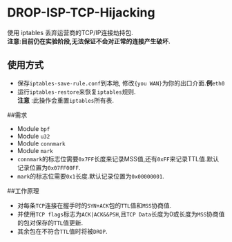 # DROP-ISP-TCP-Hijacking
使用 iptables 丢弃运营商的TCP/IP连接劫持包.  
__注意:目前仍在实验阶段,无法保证不会对正常的连接产生破坏.__  
## 使用方式  
* 保存`iptables-save-rule.conf`到本地, 修改`{you WAN}`为你的出口介面.**例**`eth0`  
* 运行`iptables-restore`来恢复`iptables`规则.  
__注意__ :此操作会重置`iptables`所有表. 

##需求
* Module `bpf`
* Module `u32`
* Module `connmark`
* Module `mark`
* `connmark`的标志位需要`0x7FF`长度来记录MSS值,还有`0xFF`来记录TTL值.默认记录位置为`0x07FF00FF`.
* `mark`的标志位需要`0x1`长度.默认记录位置为`0x00000001`.

##工作原理
* 对每条`TCP`连接在握手时的`SYN+ACK`包的`TTL`值和`MSS`协商值.
* 并使用`TCP flags`标志为`ACK|ACK&&PSH`,且`TCP Data`长度为0或长度为`MSS`协商值的包对保存的`TTL`值更新.
* 其余包在不符合`TTL`值时将被`DROP`.
